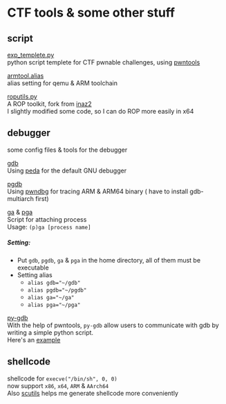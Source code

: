 # CTF tools & some other stuff
## script
[exp_templete.py](https://github.com/bruce30262/CTF/blob/master/script/exp_templete.py)  
python script templete for CTF pwnable challenges, using [pwntools](https://github.com/Gallopsled/pwntools)  

[armtool.alias](https://github.com/bruce30262/CTF/blob/master/script/armtool.alias)  
alias setting for qemu & ARM toolchain

[roputils.py](https://github.com/bruce30262/roputils)  
A ROP toolkit, fork from [inaz2](https://github.com/inaz2/roputils)  
I slightly modified some code, so I can do ROP more easily in x64

## debugger
some config files & tools for the debugger  
  
[gdb](https://github.com/bruce30262/CTF/blob/master/debugger/gdb)  
Using [peda](https://github.com/bruce30262/peda) for the default GNU debugger  

[pgdb](https://github.com/bruce30262/CTF/blob/master/debugger/pgdb)  
Using [pwndbg](https://github.com/pwndbg/pwndbg) for tracing ARM & ARM64 binary ( have to install gdb-multiarch first)  

[ga](https://github.com/bruce30262/CTF/blob/master/debugger/ga) & [pga](https://github.com/bruce30262/CTF/blob/master/debugger/pga)  
Script for attaching process  
Usage: `(p)ga [process name]`

##### Setting:  
* Put `gdb`, `pgdb`, `ga` & `pga` in the home directory, all of them must be executable  
* Setting alias
    + `alias gdb="~/gdb"`
    + `alias pgdb="~/pgdb"`
    + `alias ga="~/ga"`
    + `alias pga="~/pga"`
  
[py-gdb](https://github.com/bruce30262/CTF/tree/master/debugger/py-gdb)  
With the help of pwntools, `py-gdb` allow users to communicate with gdb by writing a simple python script.  
Here's an [example](https://github.com/bruce30262/CTF/tree/master/debugger/py-gdb/example)  

## shellcode
 shellcode for `execve("/bin/sh", 0, 0)`  
 now support `x86`, `x64`, `ARM` & `AArch64`  
 Also [scutils](https://github.com/bruce30262/CTF/tree/master/shellcode/utils) helps me generate shellcode more conveniently
